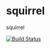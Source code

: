 # squirrel
squirrel

[![Build Status](http://220.181.7.231/job/tera_build/badge/icon)](http://220.181.7.231/job/tera_build)
